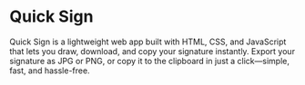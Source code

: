 # Quick Sign
Quick Sign is a lightweight web app built with HTML, CSS, and JavaScript that lets you draw, download, and copy your signature instantly. Export your signature as JPG or PNG, or copy it to the clipboard in just a click—simple, fast, and hassle-free.
